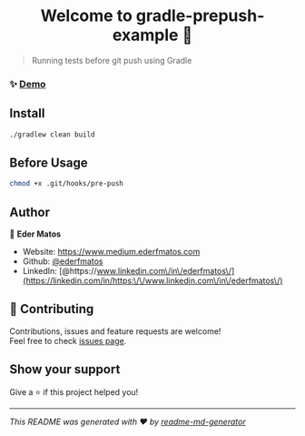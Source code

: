 <h1 align="center">Welcome to gradle-prepush-example 👋</h1>

> Running tests before git push using Gradle

### ✨ [Demo](https://github.com/ederfmatos-exacta/gradle-prepush-example)

## Install

```sh
./gradlew clean build
```

## Before Usage

```sh
chmod +x .git/hooks/pre-push
```


## Author

👤 **Eder Matos**

* Website: https://www.medium.ederfmatos.com
* Github: [@ederfmatos](https://github.com/ederfmatos)
* LinkedIn: [@https:\/\/www.linkedin.com\/in\/ederfmatos\/](https://linkedin.com/in/https:\/\/www.linkedin.com\/in\/ederfmatos\/)

## 🤝 Contributing

Contributions, issues and feature requests are welcome!<br />Feel free to check [issues page](https://github.com/ederfmatos-exacta/gradle-prepush-example/issues). 

## Show your support

Give a ⭐️ if this project helped you!

***
_This README was generated with ❤️ by [readme-md-generator](https://github.com/kefranabg/readme-md-generator)_
